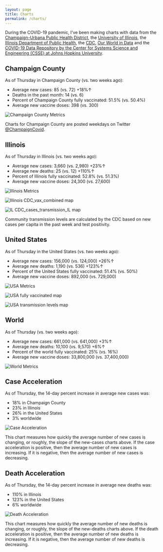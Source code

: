 ```yaml
---
layout: page
title: Charts
permalink: /charts/
---
```


During the COVID-19 pandemic, I've been making charts with data from the [Champaign-Urbana Public Health District](https://www.c-uphd.org/champaign-urbana-illinois-coronavirus-information.html), the [University of Illinois](https://go.illinois.edu/COVIDTestingData), the [Illinois Department of Public Health](http://www.dph.illinois.gov/covid19), the [CDC](https://covid.cdc.gov/covid-data-tracker/), [Our World in Data](https://github.com/owid/covid-19-data/tree/master/public/data) and the [COVID-19 Data Repository by the Center for Systems Science and Engineering (CSSE) at Johns Hopkins University](https://github.com/CSSEGISandData/COVID-19).

## Champaign County

As of Thursday in Champaign County (vs. two weeks ago):
  
  - Average new cases: 85 (vs. 72) +18%↑
  - Deaths in the past month: 14 (vs. 6)
  - Percent of Champaign County fully vaccinated: 51.5% (vs. 50.4%)
  - Average new vaccine doses: 398 (vs. 300)

![Champaign County Metrics](https://raw.githubusercontent.com/bzigterman/CUcovid/main/gh_action/Champaign_facet.png)

Charts for Champaign County are posted weekdays on Twitter [@ChampaignCovid](https://twitter.com/ChampaignCovid).

## Illinois

As of Thursday in Illinois (vs. two weeks ago):
  
  - Average new cases: 3,660 (vs. 2,980) +23%↑
  - Average new deaths: 25 (vs. 12) +110%↑
  - Percent of Illinois fully vaccinated: 52.8% (vs. 51.3%)
  - Average new vaccine doses: 24,300 (vs. 27,600)

![Illinois Metrics](https://raw.githubusercontent.com/bzigterman/CUcovid/main/gh_action/IL_facet.png)

![Illinois CDC_vax_combined map](https://raw.githubusercontent.com/bzigterman/CUcovid/main/gh_action/IL_vax_combined.png)

![IL CDC_cases_transmission_IL map](https://raw.githubusercontent.com/bzigterman/CUcovid/main/gh_action/IL_cases_transmission.png)

Community transmission levels are calculated by the CDC based on new cases per capita in the past week and test positivity.

## United States

As of Thursday in the United States (vs. two weeks ago):
  
  - Average new cases: 156,000 (vs. 124,000) +26%↑
  - Average new deaths: 1,190 (vs. 536) +123%↑
  - Percent of the United States fully vaccinated: 51.4% (vs. 50%)
  - Average new vaccine doses: 892,000 (vs. 729,000)

![USA Metrics](https://raw.githubusercontent.com/bzigterman/CUcovid/main/gh_action/US_facet.png)

![USA fully vaccinated map](https://raw.githubusercontent.com/bzigterman/CUcovid/main/gh_action/usa_vax_total.png)

![USA transmission levels map](https://raw.githubusercontent.com/bzigterman/CUcovid/main/gh_action/usa_transmission.png)

## World

As of Thursday (vs. two weeks ago):
  
  - Average new cases: 661,000 (vs. 641,000) +3%↑
  - Average new deaths: 10,100 (vs. 9,570) +6%↑
  - Percent of the world fully vaccinated: 25% (vs. 16%)
  - Average new vaccine doses: 33,800,000 (vs. 37,400,000)

![World Metrics](https://raw.githubusercontent.com/bzigterman/CUcovid/main/gh_action/world_facet.png)

## Case Acceleration

As of Thursday, the 14-day percent increase in average new cases was:
  
  - 18% in Champaign County
  - 23% in Illinois
  - 26% in the United States
  - 3% worldwide

![Case Acceleration](https://raw.githubusercontent.com/bzigterman/CUcovid/main/gh_action/new_cases_change_facet.png)

This chart measures how quickly the average number of new cases is changing, or roughly, the slope of the new-cases charts above. If the case acceleration is positive, then the average number of new cases is increasing. If it is negative, then the average number of new cases is decreasing.

## Death Acceleration

As of Thursday, the 14-day percent increase in average new deaths was:
  
  - 110% in Illinois
  - 123% in the United States
  - 6% worldwide

![Death Acceleration](https://raw.githubusercontent.com/bzigterman/CUcovid/main/gh_action/new_deaths_change_facet.png)

This chart measures how quickly the average number of new deaths is changing, or roughly, the slope of the new-deaths charts above. If the death acceleration is positive, then the average number of new deaths is increasing. If it is negative, then the average number of new deaths is decreasing.


